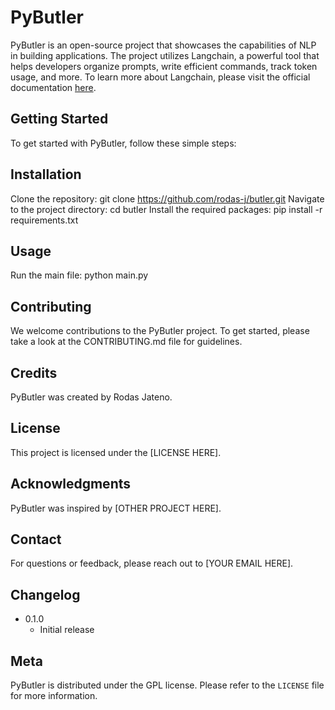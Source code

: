 # PyButler
PyButler is an open-source project that showcases the capabilities of NLP in building applications. The project utilizes Langchain, a powerful tool that helps developers organize prompts, write efficient commands, track token usage, and more. To learn more about Langchain, please visit the official documentation [here](https://langchain.readthedocs.io/en/latest/).

## Getting Started
To get started with PyButler, follow these simple steps:

## Installation
Clone the repository: git clone https://github.com/rodas-j/butler.git
Navigate to the project directory: cd butler
Install the required packages: pip install -r requirements.txt
## Usage
Run the main file: python main.py
## Contributing
We welcome contributions to the PyButler project. To get started, please take a look at the CONTRIBUTING.md file for guidelines.

## Credits
PyButler was created by Rodas Jateno.

## License
This project is licensed under the [LICENSE HERE].

## Acknowledgments
PyButler was inspired by [OTHER PROJECT HERE].

## Contact
For questions or feedback, please reach out to [YOUR EMAIL HERE].

## Changelog
* 0.1.0
    * Initial release
## Meta
PyButler is distributed under the GPL license. Please refer to the ``LICENSE`` file for more information.